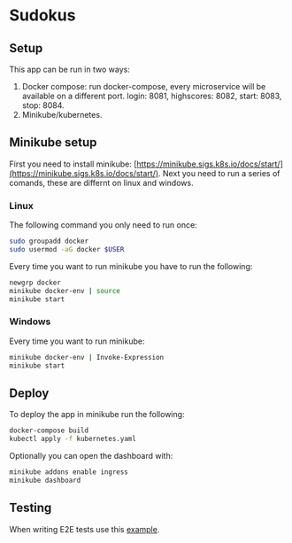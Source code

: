 # Sudokus

## Setup
This app can be run in two ways:
1. Docker compose: run docker-compose, every microservice will be available on a different port. login: 8081, highscores: 8082, start: 8083, stop: 8084.
2. Minikube/kubernetes.

## Minikube setup
First you need to install minikube: [https://minikube.sigs.k8s.io/docs/start/](https://minikube.sigs.k8s.io/docs/start/).
Next you need to run a series of comands, these are differnt on linux and windows.

### Linux
The following command you only need to run once:
```sh
sudo groupadd docker
sudo usermod -aG docker $USER
```

Every time you want to run minikube you have to run the following:
```sh
newgrp docker
minikube docker-env | source
minikube start
```


### Windows
Every time you want to run minikube:
```sh
minikube docker-env | Invoke-Expression
minikube start
```

## Deploy
To deploy the app in minikube run the following:
```sh
docker-compose build
kubectl apply -f kubernetes.yaml
```

Optionally you can open the dashboard with:
```sh
minikube addons enable ingress
minikube dashboard
```

## Testing
When writing E2E tests use this [example](https://github.com/gavv/httpexpect/blob/master/_examples/fruits_test.go).